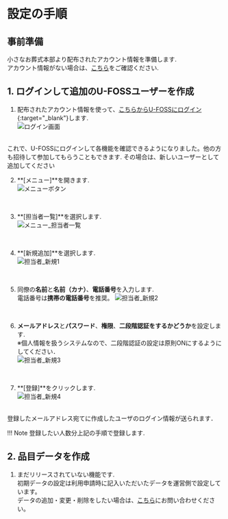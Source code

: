 # 設定の手順

## 事前準備
小さなお葬式本部より配布されたアカウント情報を準備します.  
アカウント情報がない場合は、[こちら](../shinnsei/)をご確認ください.

## 1. ログインして追加のU-FOSSユーザーを作成  

1. 配布されたアカウント情報を使って、[こちらからU-FOSSにログイン](https://staging.u-foss.jp/){:target="_blank"}します.  
 ![ログイン画面](../asset/image/setting/login.png)
<br>
これで、U-FOSSにログインして各機能を確認できるようになりました。他の方も招待して参加してもらうこともできます. その場合は、新しいユーザーとして追加してください  
<br>


2. **[メニュー]**を開きます.  
 ![メニューボタン](../asset/image/setting/menu_button.png)
<br>


3. **[担当者一覧]**を選択します.  
 ![メニュー_担当者一覧](../asset/image/setting/menu_select_staff.png)
<br>


4. **[新規追加]**を選択します.  
 ![担当者_新規1](../asset/image/setting/tantousha_insert1.png)
<br>
  

5. 同僚の**名前**と**名前（カナ）**、**電話番号**を入力します.   
電話番号は**携帯の電話番号**を推奨。 
 ![担当者_新規2](../asset/image/setting/tantousha_insert2.png)
<br>
  

6. **メールアドレス**と**パスワード**、**権限**、**二段階認証をするかどうか**を設定します.  
※個人情報を扱うシステムなので、二段階認証の設定は原則ONにするようにしてください．  
 ![担当者_新規3](../asset/image/setting/tantousha_insert3.png)
<br>
  

7. **[登録]**をクリックします.  
 ![担当者_新規4](../asset/image/setting/tantousha_insert4.png)
<br>
登録したメールアドレス宛てに作成したユーザのログイン情報が送られます．  
<br>

!!! Note
    登録したい人数分上記の手順で登録します.
　　

## 2. 品目データを作成
  
1. まだリリースされていない機能です.   
初期データの設定は利用申請時に記入いただいたデータを運営側で設定しています。   
データの追加・変更・削除をしたい場合は、[こちら](../contact/)にお問い合わせください。